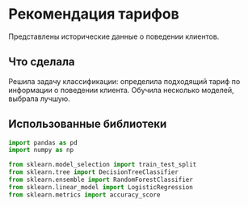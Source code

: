 # Рекомендация тарифов
Представлены исторические данные о поведении клиентов.

## Что сделала
Решила задачу классификации: определила подходящий тариф по информации о поведении клиента. Обучила несколько моделей, выбрала лучшую.

## Использованные библиотеки
```python
import pandas as pd
import numpy as np

from sklearn.model_selection import train_test_split
from sklearn.tree import DecisionTreeClassifier
from sklearn.ensemble import RandomForestClassifier
from sklearn.linear_model import LogisticRegression
from sklearn.metrics import accuracy_score
```

